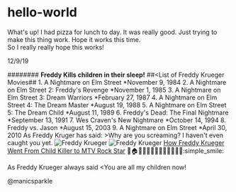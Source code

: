 # hello-world
What's up!  I had pizza for lunch to day.  It was really good.
Just trying to make this thing work.  Hope it works this time.  
So I really really hope this works!





12/9/19

####<Freddy Krueger>####
  **Freddy Kills children in their sleep!**
  ##<List of Freddy Krueger Movies##
          1. A Nightmare on Elm Street
          *November 9, 1984
          2. A Nightmare on Elm Street 2: Freddy's Revenge
          *November 1, 1985
          3. A Nightmare on Elm Street 3: Dream Warriors
          *February 27, 1987
          4. A Nightmare on Elm Street 4: The Dream Master
          *August 19, 1988
          5. A Nightmare on Elm Street 5: The Dream Child
          *August 11, 1989
          6. Freddy's Dead: The Final Nightmare
          *September 13, 1991
          7. Wes Craven's New Nightmare
          *October 14, 1994
          8. Freddy vs. Jason
          *August 15, 2003
          9. A Nightmare on Elm Street
          *April 30, 2010
As Freddy Kruger has said:
    >Why are you screaming? I haven't even caught you yet.
 ![Freddy Krueger](https://www.google.com/url?sa=i&source=images&cd=&ved=2ahUKEwism8D026vmAhVReawKHfDVA6cQjRx6BAgBEAQ&url=https%3A%2F%2Fgointothestory.blcklst.com%2Fgreat-character-freddy-krueger-a-nightmare-on-elm-street-2d02bfa9107b&psig=AOvVaw1cgyK4Lt-C3rz86vLN9zHK&ust=1576089170185889)
![Freddy Krueger](/https://www.google.com/url?sa=i&source=images&cd=&ved=2ahUKEwiY6IyKzKnmAhXDFjQIHS35AuMQjRx6BAgBEAQ&url=https%3A%2F%2Fen.wikipedia.org%2Fwiki%2FFreddy_Krueger&psig=AOvVaw35zs_Rs92zT6euvR_KZ6AO&ust=1576016201098000)
[How Freddy Krueger Went From Child Killer to MTV Rock Star](https://www.youtube.com/watch?v=F8Hm_9kRqAY)
:girl::house::sleeping::zzz::man::rage::fork_and_knife::droplet::red_circle::girl::fearful::x::man::simple_smile:

As Freddy Krueger always said
<You are all my children now!



        
        
        
        
        
        
        
        
        
        
        
@manicsparkle

